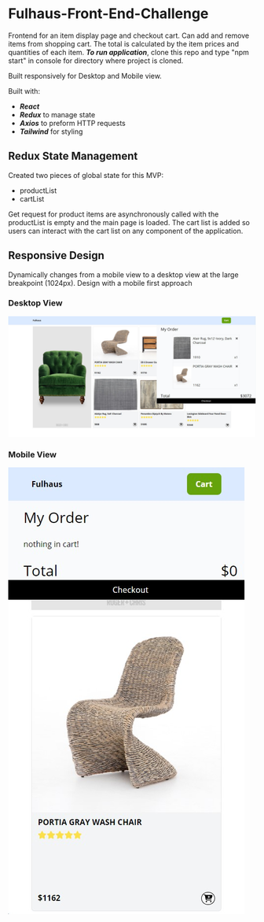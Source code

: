 # Fulhaus-Front-End-Challenge

Frontend for an item display page and checkout cart. Can add and remove items from shopping cart. The total is calculated by the item prices and quantities of each item. **_To run application_**, clone this repo and type "npm start" in console for directory where project is cloned.

Built responsively for Desktop and Mobile view.

Built with:

- **_React_**
- **_Redux_** to manage state
- **_Axios_** to preform HTTP requests
- **_Tailwind_** for styling

## Redux State Management

Created two pieces of global state for this MVP:

- productList
- cartList

Get request for product items are asynchronously called with the productList is empty and the main page is loaded.
The cart list is added so users can interact with the cart list on any component of the application.

## Responsive Design

Dynamically changes from a mobile view to a desktop view at the large breakpoint (1024px). Design with a mobile first approach

### Desktop View

![Decktop View](./public/desktop_view.jpg 'Desktop View')

### Mobile View

![Mobile View](./public/mobile_view.jpg 'Mobile View')
